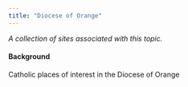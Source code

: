 ```yaml
---
title: "Diocese of Orange"
---
```



*A collection of sites associated with this topic.*

#### Background

Catholic places of interest in the Diocese of Orange


